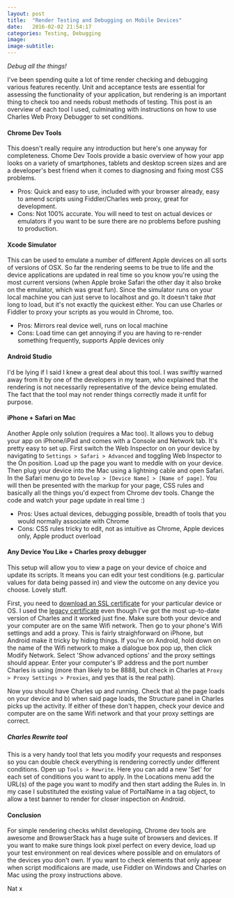 ```yaml
---
layout: post
title:  "Render Testing and Debugging on Mobile Devices"
date:   2016-02-02 21:54:17
categories: Testing, Debugging
image:
image-subtitle:
---
```


*Debug all the things!*

I've been spending quite a lot of time render checking and debugging various features recently. Unit and acceptance tests are essential for assessing the functionality of your application, but rendering is an important thing to check too and needs robust methods of testing. This post is an overview of each tool I used, culminating with instructions on how to use Charles Web Proxy Debugger to set conditions.

#### Chrome Dev Tools

This doesn't really require any introduction but here's one anyway for completeness. Chome Dev Tools provide a basic overview of how your app looks on a variety of smartphones, tablets and desktop screen sizes and are a developer's best friend when it comes to diagnosing and fixing most CSS problems.

- Pros: Quick and easy to use, included with your browser already, easy to amend scripts using Fiddler/Charles web proxy, great for development.
- Cons: Not 100% accurate. You will need to test on actual devices or emulators if you want to be sure there are no problems before pushing to production.

#### Xcode Simulator

This can be used to emulate a number of different Apple devices on all sorts of versions of OSX. So far the rendering seems to be true to life and the device applications are updated in real time so you know you're using the most current versions (when Apple broke Safari the other day it also broke on the emulator, which was great fun). Since the simulator runs on your local machine you can just serve to localhost and go. It doesn't take *that* long to load, but it's not exactly the quickest either. You can use Charles or Fiddler to proxy your scripts as you would in Chrome, too.

- Pros: Mirrors real device well, runs on local machine
- Cons: Load time can get annoying if you are having to re-render something frequently, supports Apple devices only

#### Android Studio

I'd be lying if I said I knew a great deal about this tool. I was swiftly warned away from it by one of the developers in my team, who explained that the rendering is not necessarily representative of the device being emulated. The fact that the tool may not render things correctly made it unfit for purpose.

#### iPhone + Safari on Mac

Another Apple only solution (requires a Mac too). It allows you to debug your app on iPhone/iPad and comes with a Console and Network tab. It's pretty easy to set up. First switch the Web Inspector on on your device by navigating to `Settings > Safari > Advanced` and toggling Web Inspector to the On position. Load up the page you want to meddle with on your device. Then plug your device into the Mac using a lightning cable and open Safari. In the Safari menu go to `Develop > [Device Name] > [Name of page]`. You will then be presented with the markup for your page, CSS rules and basically all the things you'd expect from Chrome dev tools. Change the code and watch your page update in real time :)

- Pros: Uses actual devices, debugging possible, breadth of tools that you would normally associate with Chrome
- Cons: CSS rules tricky to edit, not as intuitive as Chrome, Apple devices only, Apple product overload

#### Any Device You Like + Charles proxy debugger

This setup will allow you to view a page on your device of choice and update its scripts. It means you can edit your test conditions (e.g. particular values for data being passed in) and view the outcome on any device you choose. Lovely stuff.

First, you need to [download an SSL certificate] for your particular device or OS. I used the [legacy certificate] even though I've got the most up-to-date version of Charles and it worked just fine. Make sure both your device and your computer are on the same Wifi network. Then go to your phone's Wifi settings and add a proxy. This is fairly straighforward on iPhone, but Android make it tricky by hiding things. If you're on Android, hold down on the name of the Wifi network to make a dialogue box pop up, then click Modify Network. Select 'Show advanced options' and the proxy settings should appear. Enter your computer's IP address and the port number Charles is using (more than likely to be 8888, but check in Charles at `Proxy > Proxy Settings > Proxies`, and yes that is the real path).

Now you should have Charles up and running. Check that a) the page loads on your device and b) when said page loads, the Structure panel in Charles picks up the activity. If either of these don't happen, check your device and computer are on the same Wifi network and that your proxy settings are correct.

##### *Charles Rewrite tool*

This is a very handy tool that lets you modify your requests and responses so you can double check everything is rendering correctly under different conditions. Open up `Tools > Rewrite`. Here you can add a new 'Set' for each set of conditions you want to apply. In the Locations menu add the URL(s) of the page you want to modify and then start adding the Rules in. In my case I substituted the existing value of PortalName in a tag object, to allow a test banner to render for closer inspection on Android.

#### Conclusion

For simple rendering checks whilst developing, Chrome dev tools are awesome and BrowserStack has a huge suite of browsers and devices. If you want to make sure things look pixel perfect on every device, load up your test environment on real devices where possible and on emulators of the devices you don't own. If you want to check elements that only appear when script modificaions are made, use Fiddler on Windows and Charles on Mac using the proxy instructions above.

[download an SSL certificate]: <http://www.charlesproxy.com/documentation/using-charles/ssl-certificates/>
[legacy certificate]: <http://www.charlesproxy.com/documentation/additional/legacy-ssl-proxying/>

Nat x
